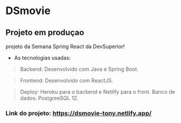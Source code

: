 # DSmovie

## Projeto em produçao 


projeto da Semana Spring React da DevSuperior! 

- As tecnologias usadas:
> Backend: Desenvolvido com Java e Spring Boot.

> Frontend: Desenvolvido com ReactJS.

> Deploy: Heroku para o backend e Netlify para o front.
> Banco de dados: PostgreeSQL 12.


### Link do projeto: https://dsmovie-tony.netlify.app/
